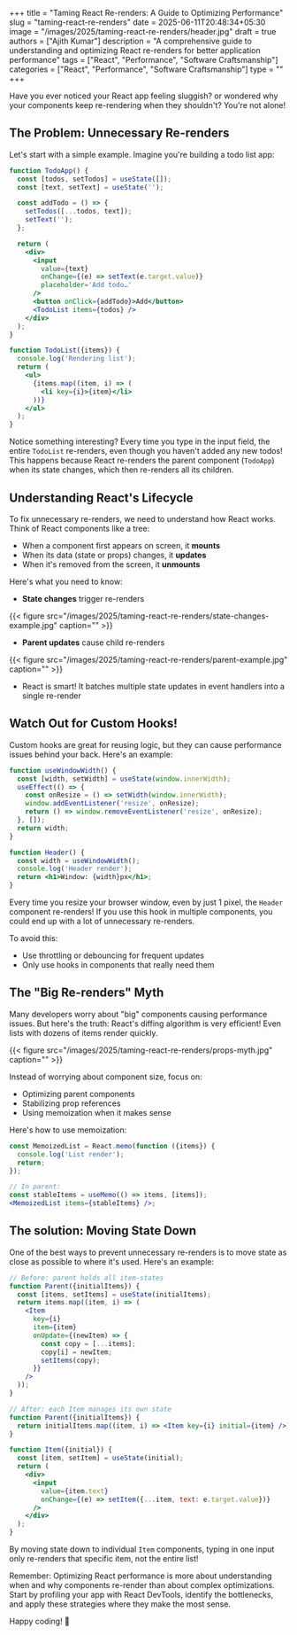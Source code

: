 +++
title = "Taming React Re-renders: A Guide to Optimizing Performance"
slug = "taming-react-re-renders"
date = 2025-06-11T20:48:34+05:30
image = "/images/2025/taming-react-re-renders/header.jpg"
draft = true
authors = ["Ajith Kumar"]
description = "A comprehensive guide to understanding and optimizing React re-renders for better application performance"
tags = ["React", "Performance", "Software Craftsmanship"]
categories = ["React", "Performance", "Software Craftsmanship"]
type = ""
+++

Have you ever noticed your React app feeling sluggish? or wondered why your components keep re-rendering when they shouldn't? You're not alone!

## The Problem: Unnecessary Re-renders

Let's start with a simple example. Imagine you're building a todo list app:

```jsx
function TodoApp() {
  const [todos, setTodos] = useState([]);
  const [text, setText] = useState('');

  const addTodo = () => {
    setTodos([...todos, text]);
    setText('');
  };

  return (
    <div>
      <input
        value={text}
        onChange={(e) => setText(e.target.value)}
        placeholder='Add todo…'
      />
      <button onClick={addTodo}>Add</button>
      <TodoList items={todos} />
    </div>
  );
}

function TodoList({items}) {
  console.log('Rendering list');
  return (
    <ul>
      {items.map((item, i) => (
        <li key={i}>{item}</li>
      ))}
    </ul>
  );
}
```

Notice something interesting? Every time you type in the input field, the entire `TodoList` re-renders, even though you haven't added any new todos! This happens because React re-renders the parent component (`TodoApp`) when its state changes, which then re-renders all its children.

## Understanding React's Lifecycle

To fix unnecessary re-renders, we need to understand how React works. Think of React components like a tree:

- When a component first appears on screen, it **mounts**
- When its data (state or props) changes, it **updates**
- When it's removed from the screen, it **unmounts**

Here's what you need to know:

- **State changes** trigger re-renders

{{< figure src="/images/2025/taming-react-re-renders/state-changes-example.jpg" caption="" >}}

- **Parent updates** cause child re-renders

{{< figure src="/images/2025/taming-react-re-renders/parent-example.jpg" caption="" >}}

- React is smart! It batches multiple state updates in event handlers into a single re-render

## Watch Out for Custom Hooks!

Custom hooks are great for reusing logic, but they can cause performance issues behind your back. Here's an example:

```jsx
function useWindowWidth() {
  const [width, setWidth] = useState(window.innerWidth);
  useEffect(() => {
    const onResize = () => setWidth(window.innerWidth);
    window.addEventListener('resize', onResize);
    return () => window.removeEventListener('resize', onResize);
  }, []);
  return width;
}

function Header() {
  const width = useWindowWidth();
  console.log('Header render');
  return <h1>Window: {width}px</h1>;
}
```

Every time you resize your browser window, even by just 1 pixel, the `Header` component re-renders! If you use this hook in multiple components, you could end up with a lot of unnecessary re-renders.

To avoid this:

- Use throttling or debouncing for frequent updates
- Only use hooks in components that really need them

## The "Big Re-renders" Myth

Many developers worry about "big" components causing performance issues. But here's the truth: React's diffing algorithm is very efficient! Even lists with dozens of items render quickly.

{{< figure src="/images/2025/taming-react-re-renders/props-myth.jpg" caption="" >}}

Instead of worrying about component size, focus on:

- Optimizing parent components
- Stabilizing prop references
- Using memoization when it makes sense

Here's how to use memoization:

```jsx
const MemoizedList = React.memo(function ({items}) {
  console.log('List render');
  return;
});

// In parent:
const stableItems = useMemo(() => items, [items]);
<MemoizedList items={stableItems} />;
```

## The solution: Moving State Down

One of the best ways to prevent unnecessary re-renders is to move state as close as possible to where it's used. Here's an example:

```jsx
// Before: parent holds all item-states
function Parent({initialItems}) {
  const [items, setItems] = useState(initialItems);
  return items.map((item, i) => (
    <Item
      key={i}
      item={item}
      onUpdate={(newItem) => {
        const copy = [...items];
        copy[i] = newItem;
        setItems(copy);
      }}
    />
  ));
}

// After: each Item manages its own state
function Parent({initialItems}) {
  return initialItems.map((item, i) => <Item key={i} initial={item} />);
}

function Item({initial}) {
  const [item, setItem] = useState(initial);
  return (
    <div>
      <input
        value={item.text}
        onChange={(e) => setItem({...item, text: e.target.value})}
      />
    </div>
  );
}
```

By moving state down to individual `Item` components, typing in one input only re-renders that specific item, not the entire list!

Remember: Optimizing React performance is more about understanding when and why components re-render than about complex optimizations. Start by profiling your app with React DevTools, identify the bottlenecks, and apply these strategies where they make the most sense.

Happy coding! 🚀
